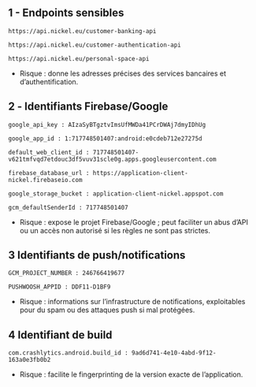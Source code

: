 ## 1 - Endpoints sensibles

`https://api.nickel.eu/customer-banking-api`

`https://api.nickel.eu/customer-authentication-api`

`https://api.nickel.eu/personal-space-api`

- Risque : donne les adresses précises des services bancaires et d’authentification.

## 2️ - Identifiants Firebase/Google

`google_api_key : AIzaSyBTgztvImsUfMWDa41PCrDWAj7dmyIDhUg`

`google_app_id : 1:717748501407:android:e0cdeb712e27275d`

`default_web_client_id : 717748501407-v621tmfvqd7etdouc3df5vuv31scle0g.apps.googleusercontent.com`

`firebase_database_url : https://application-client-nickel.firebaseio.com`

`google_storage_bucket : application-client-nickel.appspot.com`

`gcm_defaultSenderId : 717748501407`

- Risque : expose le projet Firebase/Google ; peut faciliter un abus d’API ou un accès non autorisé si les règles ne sont pas strictes.

## 3️ Identifiants de push/notifications

`GCM_PROJECT_NUMBER : 246766419677`

`PUSHWOOSH_APPID : DDF11-D1BF9`

- Risque : informations sur l’infrastructure de notifications, exploitables pour du spam ou des attaques push si mal protégées.

## 4️ Identifiant de build

`com.crashlytics.android.build_id : 9ad6d741-4e10-4abd-9f12-163a0e3fb0b2`

- Risque : facilite le fingerprinting de la version exacte de l’application.
